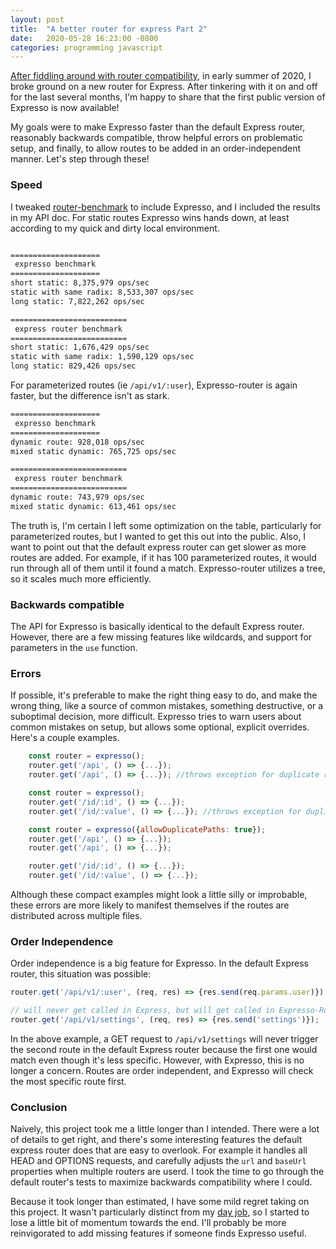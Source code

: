 ```yaml
---
layout: post
title:  "A better router for express Part 2"
date:   2020-05-28 16:23:00 -0800
categories: programming javascript
---
```


[After fiddling around with router compatibility](/posts/express-router-part-1), in early summer of 2020, I broke ground on a new router for Express. After tinkering with it on and off for the last several months, I'm happy to share that the first public version of Expresso is now available!

My goals were to make Expresso faster than the default Express router, reasonably backwards compatible, throw helpful errors on problematic setup, and finally, to allow routes to be added in an order-independent manner. Let's step through these!

### Speed

I tweaked [router-benchmark](https://github.com/delvedor/router-benchmark) to include Expresso, and I included the results in my API doc. For static routes Expresso wins hands down, at least according to my quick and dirty local environment.

```sh

====================
 expresso benchmark
====================
short static: 8,375,979 ops/sec
static with same radix: 8,533,307 ops/sec
long static: 7,822,262 ops/sec

==========================
 express router benchmark
==========================
short static: 1,676,429 ops/sec
static with same radix: 1,590,129 ops/sec
long static: 829,426 ops/sec

```

For parameterized routes (ie `/api/v1/:user`), Expresso-router is again faster, but the difference isn't as stark.

```sh
====================
 expresso benchmark
====================
dynamic route: 928,018 ops/sec
mixed static dynamic: 765,725 ops/sec

==========================
 express router benchmark
==========================
dynamic route: 743,979 ops/sec
mixed static dynamic: 613,461 ops/sec
```

The truth is, I'm certain I left some optimization on the table, particularly for parameterized routes, but I wanted to get this out into the public. Also, I want to point out that the default express router can get slower as more routes are added. For example, if it has 100 parameterized routes, it would run through all of them until it found a match. Expresso-router utilizes a tree, so it scales much more efficiently. 

### Backwards compatible 

The API for Expresso is basically identical to the default Express router. However, there are a few missing features like wildcards, and support for parameters in the `use` function.

### Errors

If possible, it's preferable to make the right thing easy to do, and make the wrong thing, like a source of common mistakes, something destructive, or a suboptimal decision, more difficult. Expresso tries to warn users about common mistakes on setup, but allows some optional, explicit overrides. Here's a couple examples.

```js
	const router = expresso();
	router.get('/api', () => {...});
	router.get('/api', () => {...}); //throws exception for duplicate route
```

```js
	const router = expresso();
	router.get('/id/:id', () => {...});
	router.get('/id/:value', () => {...}); //throws exception for duplicate route
```

```js
	const router = expresso({allowDuplicatePaths: true});
	router.get('/api', () => {...});
	router.get('/api', () => {...});

	router.get('/id/:id', () => {...});
	router.get('/id/:value', () => {...});
```

Although these compact examples might look a little silly or improbable, these errors are more likely to manifest themselves if the routes are distributed across multiple files.

### Order Independence 

Order independence is a big feature for Expresso. In the default Express router, this situation was possible:

```js
router.get('/api/v1/:user', (req, res) => {res.send(req.params.user)});

// will never get called in Express, but will get called in Expresso-Router
router.get('/api/v1/settings', (req, res) => {res.send('settings')});

```

In the above example, a GET request to `/api/v1/settings` will never trigger the second route in the default Express router because the first one would match even though it's less specific. However, with Expresso, this is no longer a concern. Routes are order independent, and Expresso will check the most specific route first.

### Conclusion

Naively, this project took me a little longer than I intended. There were a lot of details to get right, and there's some interesting features the default express router does that are easy to overlook. For example it handles all HEAD and OPTIONS requests, and carefully adjusts the `url` and `baseUrl` properties when multiple routers are userd. I took the time to go through the default router's tests to maximize backwards compatibility where I could.

Because it took longer than estimated, I have some mild regret taking on this project. It wasn't particularly distinct from my [day job](https://mapbox.com), so I started to lose a little bit of momentum towards the end. I'll probably be more reinvigorated to add missing features if someone finds Expresso useful.

